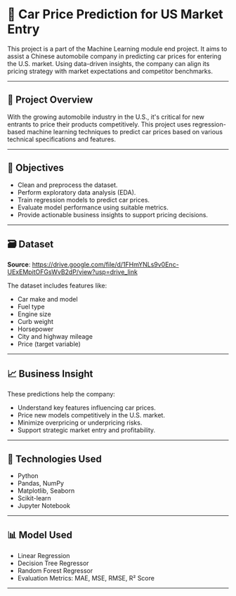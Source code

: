 # 🚗 Car Price Prediction for US Market Entry

This project is a part of the Machine Learning module end project. It aims to assist a Chinese automobile company in predicting car prices for entering the U.S. market. Using data-driven insights, the company can align its pricing strategy with market expectations and competitor benchmarks.

---

## 📌 Project Overview

With the growing automobile industry in the U.S., it's critical for new entrants to price their products competitively. This project uses regression-based machine learning techniques to predict car prices based on various technical specifications and features.

---

## 🧠 Objectives

- Clean and preprocess the dataset.
- Perform exploratory data analysis (EDA).
- Train regression models to predict car prices.
- Evaluate model performance using suitable metrics.
- Provide actionable business insights to support pricing decisions.

---

## 🗃️ Dataset

**Source**: https://drive.google.com/file/d/1FHmYNLs9v0Enc-UExEMpitOFGsWvB2dP/view?usp=drive_link

The dataset includes features like:
- Car make and model
- Fuel type
- Engine size
- Curb weight
- Horsepower
- City and highway mileage
- Price (target variable)

---

## 📈 Business Insight

These predictions help the company:
- Understand key features influencing car prices.
- Price new models competitively in the U.S. market.
- Minimize overpricing or underpricing risks.
- Support strategic market entry and profitability.

---

## 🔧 Technologies Used

- Python
- Pandas, NumPy
- Matplotlib, Seaborn
- Scikit-learn
- Jupyter Notebook

---

## 📊 Model Used

- Linear Regression
- Decision Tree Regressor
- Random Forest Regressor
- Evaluation Metrics: MAE, MSE, RMSE, R² Score

---
